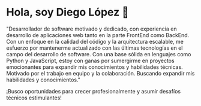 <h1>Hola, soy Diego López 👋</h1>

<p>"Desarrollador de software motivado y dedicado, con experiencia en desarrollo de aplicaciones web tanto en la parte FrontEnd como BackEnd. Con un enfoque en la calidad del código y la arquitectura escalable, me esfuerzo por mantenerme actualizado con las últimas tecnologías en el campo del desarrollo de software. Con una base sólida en lenguajes como Python y JavaScript, estoy con ganas por sumergirme en proyectos emocionantes para expandir mis conocimientos y habilidades técnicas. Motivado por el trabajo en equipo y la colaboración. Buscando expandir mis habilidades y conocimientos."</p>
<p>¡Busco oportunidades para crecer profesionalmente y asumir desafíos técnicos estimulantes!</p>
